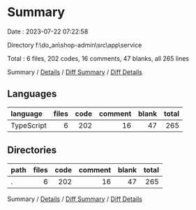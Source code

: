 # Summary

Date : 2023-07-22 07:22:58

Directory f:\\do_an\\shop-admin\\src\\app\\service

Total : 6 files,  202 codes, 16 comments, 47 blanks, all 265 lines

Summary / [Details](details.md) / [Diff Summary](diff.md) / [Diff Details](diff-details.md)

## Languages
| language | files | code | comment | blank | total |
| :--- | ---: | ---: | ---: | ---: | ---: |
| TypeScript | 6 | 202 | 16 | 47 | 265 |

## Directories
| path | files | code | comment | blank | total |
| :--- | ---: | ---: | ---: | ---: | ---: |
| . | 6 | 202 | 16 | 47 | 265 |

Summary / [Details](details.md) / [Diff Summary](diff.md) / [Diff Details](diff-details.md)